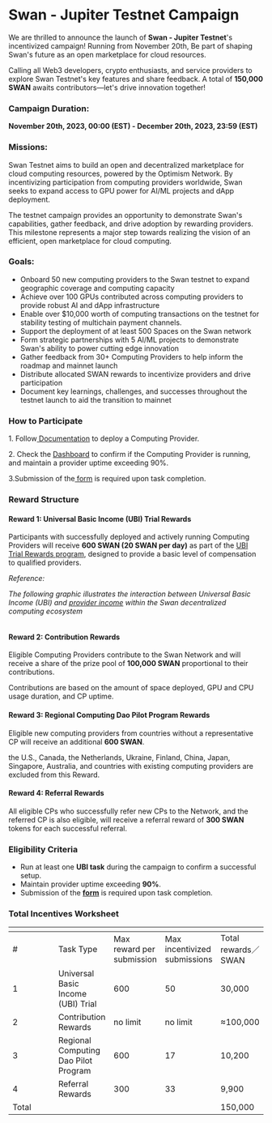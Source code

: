 # Swan - Jupiter Testnet Campaign

We are thrilled to announce the launch of **Swan - Jupiter Testnet**'s incentivized campaign! Running from November 20th, Be part of shaping Swan's future as an open marketplace for cloud resources.

Calling all Web3 developers, crypto enthusiasts, and service providers to explore Swan Testnet's key features and share feedback. A total of **150,000 SWAN** awaits contributors—let's drive innovation together!

### **Campaign Duration:**&#x20;

**November 20th, 2023, 00:00 (EST) - December 20th, 2023, 23:59 (EST)**

### Missions:

Swan Testnet aims to build an open and decentralized marketplace for cloud computing resources, powered by the Optimism Network. By incentivizing participation from computing providers worldwide, Swan seeks to expand access to GPU power for AI/ML projects and dApp deployment.

The testnet campaign provides an opportunity to demonstrate Swan's capabilities, gather feedback, and drive adoption by rewarding providers. This milestone represents a major step towards realizing the vision of an efficient, open marketplace for cloud computing.

### Goals:

* Onboard 50 new computing providers to the Swan testnet to expand geographic coverage and computing capacity
* Achieve over 100 GPUs contributed across computing providers to provide robust AI and dApp infrastructure
* Enable over $10,000 worth of computing transactions on the testnet for stability testing of multichain payment channels.
* Support the deployment of at least 500 Spaces on the Swan network
* Form strategic partnerships with 5 AI/ML projects to demonstrate Swan's ability to power cutting edge innovation
* Gather feedback from 30+ Computing Providers to help inform the roadmap and mainnet launch
* Distribute allocated SWAN rewards to incentivize providers and drive participation
* Document key learnings, challenges, and successes throughout the testnet launch to aid the transition to mainnet

### How to Participate

1\. Follow[ Documentation](https://docs.lagrangedao.org/lagrange-dao/computing) to deploy a Computing Provider.

2\. Check the [Dashboard](https://provider.lagrangedao.org/provider-status) to confirm if the Computing Provider is running, and maintain a provider uptime exceeding 90%.

3.Submission of the[ form](https://docs.google.com/forms/d/e/1FAIpQLSeTDXjTGmPB7MuSGJJZMO2Ctk12VAoYU6aTmLeFR0jeW5M-zw/viewform) is required upon task completion.

### Reward Structure

#### Reward 1: Universal Basic Income (UBI) Trial Rewards

Participants with successfully deployed and actively running Computing Providers will receive **600 SWAN (20 SWAN per day)** as part of the [UBI Trial Rewards program](https://docs.filswan.com/getting-started/protocol-stack/economic-system/universal-basic-income-ubi), designed to provide a basic level of compensation to qualified providers.

_Reference:_&#x20;

_The following graphic illustrates the interaction between Universal Basic Income (UBI) and_ [_provider income_](https://docs.filswan.com/getting-started/protocol-stack/economic-system/swan-provider-income) _within the Swan decentralized computing ecosystem_

<figure><img src="https://lh7-us.googleusercontent.com/bAvHC3ra-5NR4MZI0kAGNkdXjZgJUfYS8RHZq54aZeVKaV7-WaIdSzNL7R4Wu1PjSuSWiXw7dlMlSTcEoN6RZ98YXyjLefOF25hUPf2wLWo0yNGTZzaprv7FKuiSbVpuL2epmGmU89K1DqnQ0xIFNpw" alt=""><figcaption></figcaption></figure>

#### Reward 2: Contribution Rewards

Eligible Computing Providers contribute to the Swan Network and will receive a share of the prize pool of **100,000 SWAN** proportional to their contributions.&#x20;

Contributions are based on the amount of space deployed, GPU and CPU usage duration, and CP uptime.

#### Reward 3: Regional Computing Dao Pilot Program Rewards

Eligible new computing providers from countries without a representative CP will receive an additional **600 SWAN**.&#x20;

the U.S., Canada, the Netherlands, Ukraine, Finland, China, Japan, Singapore, Australia, and countries with existing computing providers are excluded from this Reward.

#### Reward 4: Referral Rewards

All eligible CPs who successfully refer new CPs to the Network, and the referred CP is also eligible, will receive a referral reward of **300 SWAN** tokens for each successful referral.

### Eligibility Criteria

* Run at least one **UBI task** during the campaign to confirm a successful setup.
* Maintain provider uptime exceeding **90%**.
* Submission of the [**form**](https://docs.google.com/forms/d/e/1FAIpQLSeTDXjTGmPB7MuSGJJZMO2Ctk12VAoYU6aTmLeFR0jeW5M-zw/viewform) is required upon task completion.

### Total Incentives Worksheet

<table data-header-hidden><thead><tr><th width="80"></th><th></th><th></th><th></th><th></th></tr></thead><tbody><tr><td>#</td><td>Task Type</td><td>Max reward per submission</td><td>Max incentivized submissions</td><td>Total rewards／SWAN</td></tr><tr><td>1</td><td>Universal Basic Income (UBI) Trial</td><td>600</td><td>50</td><td>30,000</td></tr><tr><td>2</td><td>Contribution Rewards</td><td>no limit</td><td>no limit</td><td>≈100,000</td></tr><tr><td>3</td><td>Regional Computing Dao Pilot Program</td><td>600</td><td>17</td><td>10,200</td></tr><tr><td>4</td><td>Referral Rewards</td><td>300</td><td>33</td><td>9,900</td></tr><tr><td>Total</td><td><br></td><td><br></td><td><br></td><td>150,000</td></tr></tbody></table>
